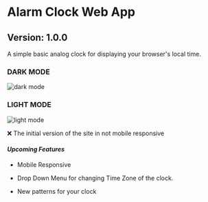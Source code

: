 # Alarm Clock Web App

## Version: 1.0.0

A simple basic analog clock for displaying your browser's local time.

### DARK MODE

![dark mode](https://user-images.githubusercontent.com/53931676/108474676-b5392400-72b5-11eb-868b-d369824bf90c.png)

### LIGHT MODE

![light mode](https://user-images.githubusercontent.com/53931676/108474806-e154a500-72b5-11eb-8413-88d02911490e.png)

:x: The initial version of the site in not mobile responsive

#### _Upcoming Features_

- Mobile Responsive

- Drop Down Menu for changing Time Zone of the clock.

- New patterns for your clock
